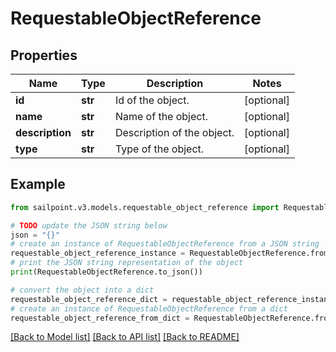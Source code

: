 # RequestableObjectReference


## Properties

Name | Type | Description | Notes
------------ | ------------- | ------------- | -------------
**id** | **str** | Id of the object. | [optional] 
**name** | **str** | Name of the object. | [optional] 
**description** | **str** | Description of the object. | [optional] 
**type** | **str** | Type of the object. | [optional] 

## Example

```python
from sailpoint.v3.models.requestable_object_reference import RequestableObjectReference

# TODO update the JSON string below
json = "{}"
# create an instance of RequestableObjectReference from a JSON string
requestable_object_reference_instance = RequestableObjectReference.from_json(json)
# print the JSON string representation of the object
print(RequestableObjectReference.to_json())

# convert the object into a dict
requestable_object_reference_dict = requestable_object_reference_instance.to_dict()
# create an instance of RequestableObjectReference from a dict
requestable_object_reference_from_dict = RequestableObjectReference.from_dict(requestable_object_reference_dict)
```
[[Back to Model list]](../README.md#documentation-for-models) [[Back to API list]](../README.md#documentation-for-api-endpoints) [[Back to README]](../README.md)


